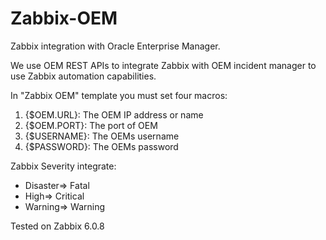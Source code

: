 # Zabbix-OEM
Zabbix integration with Oracle Enterprise Manager.

We use OEM REST APIs to integrate Zabbix with OEM incident manager to use Zabbix automation capabilities. 

In "Zabbix OEM" template you must set four macros:

1. {$OEM.URL}: The OEM IP address or name 
2. {$OEM.PORT}: The port of OEM
3. {$USERNAME}: The OEMs username 
4. {$PASSWORD}: The OEMs password

Zabbix Severity integrate:

- Disaster=> Fatal
- High=> Critical
- Warning=> Warning
 
Tested on Zabbix 6.0.8






